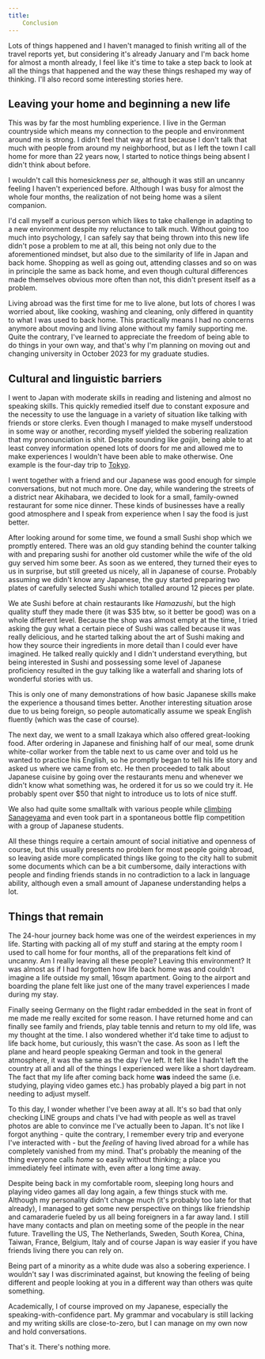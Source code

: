 ```yaml
---
title:
    Conclusion
---
```


Lots of things happened and I haven't managed to finish writing all of the
travel reports yet, but considering it's already January and I'm back home for
almost a month already, I feel like it's time to take a step back to look at
all the things that happened and the way these things reshaped my way of
thinking. I'll also record some interesting stories here.

## Leaving your home and beginning a new life

This was by far the most humbling experience. I live in the German countryside
which means my connection to the people and environment around me is strong. I
didn't feel that way at first because I don't talk that much with people from
around my neighborhood, but as I left the town I call home for more than 22
years now, I started to notice things being absent I didn't think about before.

I wouldn't call this homesickness *per se*, although it was still an uncanny
feeling I haven't experienced before. Although I was busy for almost the
whole four months, the realization of not being home was a silent companion.

I'd call myself a curious person which likes to take challenge in adapting to a
new environment despite my reluctance to talk much. Without going too much into
psychology, I can safely say that being thrown into this new life didn't pose a
problem to me at all, this being not only due to the aforementioned mindset,
but also due to the similarity of life in Japan and back home. Shopping as well
as going out, attending classes and so on was in principle the same as back
home, and even though cultural differences made themselves obvious more often
than not, this didn't present itself as a problem.

Living abroad was the first time for me to live alone, but lots of chores I was
worried about, like cooking, washing and cleaning, only differed in quantity to
what I was used to back home. This practically means I had no concerns anymore
about moving and living alone without my family supporting me. Quite the
contrary, I've learned to appreciate the freedom of being able to do things in
your own way, and that's why I'm planning on moving out and changing university
in October 2023 for my graduate studies.

## Cultural and linguistic barriers

I went to Japan with moderate skills in reading and listening and almost no
speaking skills. This quickly remedied itself due to constant exposure and the
necessity to use the language in a variety of situation like talking with
friends or store clerks. Even though I managed to make myself understood in
some way or another, recording myself yielded the sobering realization that my
pronounciation is shit. Despite sounding like *gaijin*, being able to at least
convey information opened lots of doors for me and allowed me to make
experiences I wouldn't have been able to make otherwise. One example is the
four-day trip to [Tokyo](./2022_japan_tokyo.html).

I went together with a friend and our Japanese was good enough for simple
conversations, but not much more. One day, while wandering the streets of a
district near Akihabara, we decided to look for a small, family-owned
restaurant for some nice dinner. These kinds of businesses have a really good
atmosphere and I speak from experience when I say the food is just better.

After looking around for some time, we found a small Sushi shop which we promptly
entered. There was an old guy standing behind the counter talking with and
preparing sushi for another old customer while the wife of the old guy served
him some beer. As soon as we entered, they turned their eyes to us in surprise,
but still greeted us nicely, all in Japanese of course. Probably assuming we
didn't know any Japanese, the guy started preparing two plates of carefully
selected Sushi which totalled around 12 pieces per plate.

We ate Sushi before at chain restaurants like *Hamazushi*, but the high quality
stuff they made there (it was $35 btw, so it better be good) was on a whole
different level. Because the shop was almost empty at the time, I tried asking
the guy what a certain piece of Sushi was called because it was really
delicious, and he started talking about the art of Sushi making and how they
source their ingredients in more detail than I could ever have imagined. He
talked really quickly and I didn't understand everything, but being interested
in Sushi and possessing some level of Japanese proficiency resulted in the guy
talking like a waterfall and sharing lots of wonderful stories with us.

This is only one of many demonstrations of how basic Japanese skills make the
experience a thousand times better. Another interesting situation arose due to
us being foreign, so people automatically assume we speak English fluently
(which was the case of course).

The next day, we went to a small Izakaya which also offered great-looking food.
After ordering in Japanese and finishing half of our meal, some drunk
white-collar worker from the table next to us came over and told us he wanted
to practice his English, so he promptly began to tell his life story and asked
us where we came from etc. He then proceeded to talk about Japanese cuisine by
going over the restaurants menu and whenever we didn't know what something was,
he ordered it for us so we could try it. He probably spent over $50 that night
to introduce us to lots of nice stuff.

We also had quite some smalltalk with various people while [climbing
Sanageyama](./2022_japan_sanageyama.html) and even took part in a spontaneous
bottle flip competition with a group of Japanese students.

All these things require a certain amount of social initiative and openness of
course, but this usually presents no problem for most people going abroad, so
leaving aside more complicated things like going to the city hall to submit
some documents which can be a bit cumbersome, daily interactions with people
and finding friends stands in no contradiction to a lack in language ability,
although even a small amount of Japanese understanding helps a lot.

## Things that remain

The 24-hour journey back home was one of the weirdest experiences in my life.
Starting with packing all of my stuff and staring at the empty room I used to
call home for four months, all of the preparations felt kind of uncanny. Am I
really leaving all these people? Leaving this environment? It was almost as if
I had forgotten how life back home was and couldn't imagine a life outside my
small, 16sqm apartment. Going to the airport and boarding the plane felt like
just one of the many travel experiences I made during my stay.

Finally seeing Germany on the flight radar embedded in the seat in front of me
made me really excited for some reason. I have returned home and can finally
see family and friends, play table tennis and return to my old life, was my
thought at the time. I also wondered whether it'd take time to adjust to life
back home, but curiously, this wasn't the case. As soon as I left the plane and
heard people speaking German and took in the general atmosphere, it was the
same as the day I've left. It felt like I hadn't left the country at all and
all of the things I experienced were like a short daydream. The fact that my
life after coming back home **was** indeed the same (i.e. studying, playing
video games etc.) has probably played a big part in not needing to adjust
myself.

To this day, I wonder whether I've been away at all. It's so bad that only
checking LINE groups and chats I've had with people as well as travel photos
are able to convince me I've actually been to Japan. It's not like I forgot
anything - quite the contrary, I remember every trip and everyone I've
interacted with - but the *feeling* of having lived abroad for a while has
completely vanished from my mind. That's probably the meaning of the thing
everyone calls *home* so easily without thinking; a place you immediately feel
intimate with, even after a long time away.

Despite being back in my comfortable room, sleeping long hours and playing
video games all day long again, a few things stuck with me. Although my
personality didn't change much (it's probably too late for that already), I
managed to get some new perspective on things like friendship and camaraderie
fueled by us all being foreigners in a far away land. I still have many
contacts and plan on meeting some of the people in the near future. Travelling
the US, The Netherlands, Sweden, South Korea, China, Taiwan, France, Belgium,
Italy and of course Japan is way easier if you have friends living there you
can rely on.

Being part of a minority as a white dude was also a sobering experience. I
wouldn't say I was discriminated against, but knowing the feeling of being
different and people looking at you in a different way than others was quite
something.

Academically, I of course improved on my Japanese, especially the
speaking-with-confidence part. My grammar and vocabulary is still lacking and
my writing skills are close-to-zero, but I can manage on my own now and hold
conversations.

That's it. There's nothing more.
